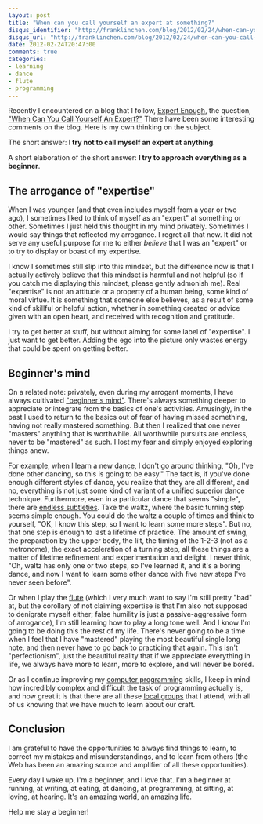 ```yaml
---
layout: post
title: "When can you call yourself an expert at something?"
disqus_identifier: "http://franklinchen.com/blog/2012/02/24/when-can-you-call-yourself-an-expert-at-something/"
disqus_url: "http://franklinchen.com/blog/2012/02/24/when-can-you-call-yourself-an-expert-at-something/"
date: 2012-02-24T20:47:00
comments: true
categories:
- learning
- dance
- flute
- programming
---
```

Recently I encountered on a blog that I follow, [Expert Enough](http://expertenough.com), the question, ["When Can You Call Yourself An Expert?"](http://expertenough.com/1594/call-yourself-an-expert) There have been some interesting comments on the blog. Here is my own thinking on the subject.

<!--more-->

The short answer: **I try not to call myself an expert at anything**.

A short elaboration of the short answer: **I try to approach everything as a beginner**.

## The arrogance of "expertise"

When I was younger (and that even includes myself from a year or two ago), I sometimes liked to think of myself as an "expert" at something or other. Sometimes I just held this thought in my mind privately. Sometimes I would say things that reflected my arrogance. I regret all that now. It did not serve any useful purpose for me to either *believe* that I was an "expert" or to try to display or boast of my expertise.

I know I sometimes still slip into this mindset, but the difference now is that I actually actively believe that this mindset is harmful and not helpful (so if you catch me displaying this mindset, please gently admonish me). Real "expertise" is not an attitude or a property of a human being, some kind of moral virtue. It is something that someone else believes, as a result of some kind of skillful or helpful action, whether in something created or advice given with an open heart, and received with recognition and gratitude.

I try to get better at stuff, but without aiming for some label of "expertise". I just want to get better. Adding the ego into the picture only wastes energy that could be spent on getting better.

## Beginner's mind

On a related note: privately, even during my arrogant moments, I have always cultivated ["beginner's mind"](http://en.wikipedia.org/wiki/Shoshin). There's always something deeper to appreciate or integrate from the basics of one's activities. Amusingly, in the past I used to return to the basics out of fear of having missed something, having not really mastered something. But then I realized that one never "masters" anything that is worthwhile. All worthwhile pursuits are endless, never to be "mastered" as such. I lost my fear and simply enjoyed exploring things anew.

For example, when I learn a new [dance](/categories/dancing/), I don't go around thinking, "Oh, I've done other dancing, so this is going to be easy." The fact is, if you've done enough different styles of dance, you realize that they are all different, and no, everything is not just some kind of variant of a unified superior dance technique. Furthermore, even in a particular dance that seems "simple", there are [endless subtleties](http://www.newyorklifecoaching.com/2011/08/10/once-a-beginner-always-a-beginner-why-its-okay-to-be-a-novice). Take the waltz, where the basic turning step seems simple enough. You could do the waltz a couple of times and think to yourself, "OK, I know this step, so I want to learn some more steps". But no, that one step is enough to last a lifetime of practice. The amount of swing, the preparation by the upper body, the lilt, the timing of the 1-2-3 (not as a metronome), the exact acceleration of a turning step, all these things are a matter of lifetime refinement and experimentation and delight. I never think, "Oh, waltz has only one or two steps, so I've learned it, and it's a boring dance, and now I want to learn some other dance with five new steps I've never seen before".

Or when I play the [flute](/categories/flute/) (which I very much want to say I'm still pretty "bad" at, but the corollary of not claiming expertise is that I'm also not supposed to denigrate myself either; false humility is just a passive-aggressive form of arrogance), I'm still learning how to play a long tone well. And I know I'm going to be doing this the rest of my life. There's never going to be a time when I feel that I have "mastered" playing the most beautiful single long note, and then never have to go back to practicing that again. This isn't "perfectionism", just the beautiful reality that if we appreciate everything in life, we always have more to learn, more to explore, and will never be bored.

Or as I continue improving my [computer programming](/categories/programming/) skills, I keep in mind how incredibly complex and difficult the task of programming actually is, and how great it is that there are all these [local groups](/blog/2011/10/16/pittsburgh-software-developer-communities/) that I attend, with all of us knowing that we have much to learn about our craft.

## Conclusion

I am grateful to have the opportunities to always find things to learn, to correct my mistakes and misunderstandings, and to learn from others (the Web has been an amazing source and amplifier of all these opportunities).

Every day I wake up, I'm a beginner, and I love that. I'm a beginner at running, at writing, at eating, at dancing, at programming, at sitting, at loving, at hearing. It's an amazing world, an amazing life.

Help me stay a beginner!
